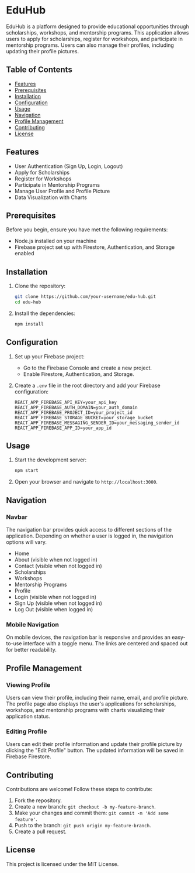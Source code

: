 # EduHub

EduHub is a platform designed to provide educational opportunities through scholarships, workshops, and mentorship programs. This application allows users to apply for scholarships, register for workshops, and participate in mentorship programs. Users can also manage their profiles, including updating their profile pictures.

## Table of Contents

- [Features](#features)
- [Prerequisites](#prerequisites)
- [Installation](#installation)
- [Configuration](#configuration)
- [Usage](#usage)
- [Navigation](#navigation)
- [Profile Management](#profile-management)
- [Contributing](#contributing)
- [License](#license)

## Features

- User Authentication (Sign Up, Login, Logout)
- Apply for Scholarships
- Register for Workshops
- Participate in Mentorship Programs
- Manage User Profile and Profile Picture
- Data Visualization with Charts

## Prerequisites

Before you begin, ensure you have met the following requirements:

- Node.js installed on your machine
- Firebase project set up with Firestore, Authentication, and Storage enabled

## Installation

1. Clone the repository:
    ```sh
    git clone https://github.com/your-username/edu-hub.git
    cd edu-hub
    ```

2. Install the dependencies:
    ```sh
    npm install
    ```

## Configuration

1. Set up your Firebase project:
    - Go to the Firebase Console and create a new project.
    - Enable Firestore, Authentication, and Storage.

2. Create a `.env` file in the root directory and add your Firebase configuration:
    ```env
    REACT_APP_FIREBASE_API_KEY=your_api_key
    REACT_APP_FIREBASE_AUTH_DOMAIN=your_auth_domain
    REACT_APP_FIREBASE_PROJECT_ID=your_project_id
    REACT_APP_FIREBASE_STORAGE_BUCKET=your_storage_bucket
    REACT_APP_FIREBASE_MESSAGING_SENDER_ID=your_messaging_sender_id
    REACT_APP_FIREBASE_APP_ID=your_app_id
    ```

## Usage

1. Start the development server:
    ```sh
    npm start
    ```

2. Open your browser and navigate to `http://localhost:3000`.

## Navigation

### Navbar

The navigation bar provides quick access to different sections of the application. Depending on whether a user is logged in, the navigation options will vary.

- Home
- About (visible when not logged in)
- Contact (visible when not logged in)
- Scholarships
- Workshops
- Mentorship Programs
- Profile
- Login (visible when not logged in)
- Sign Up (visible when not logged in)
- Log Out (visible when logged in)

### Mobile Navigation

On mobile devices, the navigation bar is responsive and provides an easy-to-use interface with a toggle menu. The links are centered and spaced out for better readability.

## Profile Management

### Viewing Profile

Users can view their profile, including their name, email, and profile picture. The profile page also displays the user's applications for scholarships, workshops, and mentorship programs with charts visualizing their application status.

### Editing Profile

Users can edit their profile information and update their profile picture by clicking the "Edit Profile" button. The updated information will be saved in Firebase Firestore.

## Contributing

Contributions are welcome! Follow these steps to contribute:

1. Fork the repository.
2. Create a new branch: `git checkout -b my-feature-branch`.
3. Make your changes and commit them: `git commit -m 'Add some feature'`.
4. Push to the branch: `git push origin my-feature-branch`.
5. Create a pull request.

## License

This project is licensed under the MIT License.

